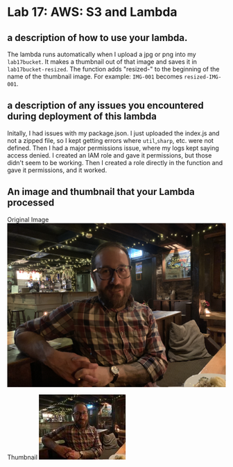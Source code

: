 # Lab 17: AWS: S3 and Lambda

## a description of how to use your lambda.
The lambda runs automatically when I upload a jpg or png into my `lab17bucket`. It makes a thumbnail out of that image and saves it in `lab17bucket-resized`. The function adds "resized-" to the beginning of the name of the thumbnail image. For example: `IMG-001` becomes `resized-IMG-001`.

## a description of any issues you encountered during deployment of this lambda
Initally, I had issues with my package.json. I just uploaded the index.js and not a zipped file, so I kept getting errors where `util`,`sharp`, etc. were not defined. Then I had a major permissions issue, where my logs kept saying access denied. I created an IAM role and gave it permissions, but those didn't seem to be working. Then I created a role directly in the function and gave it permissions, and it worked. 

## An image and thumbnail that your Lambda processed
Original Image
![original image](./assets/IMG_0191.jpeg)

Thumbnail
![thumbnail image](./assets/resized-IMG_0191.jpeg)
